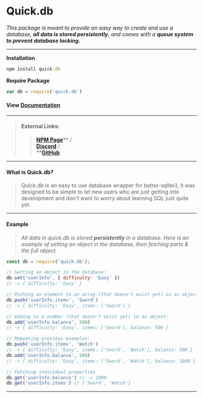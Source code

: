 # Quick.db

_This package is meant to provide an easy way to create and use a database, **all data is stored persistently**, and comes with a **queue system to prevent database locking.**_

---

**Installation**

```ruby
npm install quick.db
```

**Require Package**

```js
var db = require('quick.db')
```

#### View [Documentation](/table-of-contents.md "Documentation")

---

> #### External Links:
>
> > [**NPM Page**](https://www.npmjs.com/package/quick.db)**  /                              
> > **[**Discord**](https://discord.io/plexidev)**  /                              
> > **[**GitHub**](https://github.com/Plexi-Development/quick.db)

---

#### What is Quick.db?

> Quick.db is an easy to use database wrapper for better-sqlite3, it was designed to be simple to let new users who are just getting into development and don't want to worry about learning SQL just quite yet.

---

#### Example

> _All data in quick.db is stored **persistently** in a database. Here is an example of setting an object in the database, then fetching parts & the full object._

```js
const db = require('quick.db');

// Setting an object in the database:
db.set('userInfo', { difficulty: 'Easy' })
// -> { difficulty: 'Easy' }

// Pushing an element to an array (that doesn't exist yet) in an object:
db.push('userInfo.items', 'Sword')
// -> { difficulty: 'Easy', items: ['Sword'] }

// Adding to a number (that doesn't exist yet) in an object:
db.add('userInfo.balance', 500)
// -> { difficulty: 'Easy', items: ['Sword'], balance: 500 }

// Repeating previous examples:
db.push('userInfo.items', 'Watch')
// -> { difficulty: 'Easy', items: ['Sword', 'Watch'], balance: 500 }
db.add('userInfo.balance', 500)
// -> { difficulty: 'Easy', items: ['Sword', 'Watch'], balance: 1000 }

// Fetching individual properties
db.get('userInfo.balance') // -> 1000
db.get('userInfo.items') // ['Sword', 'Watch']
```

---



